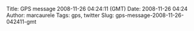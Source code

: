Title: GPS message 2008-11-26 04:24:11 (GMT)
Date: 2008-11-26 04:24
Author: marcaurele
Tags: gps, twitter
Slug: gps-message-2008-11-26-042411-gmt

<!--break-->

<div class="gmap" id="gmap_20081125_202411">
</div>

